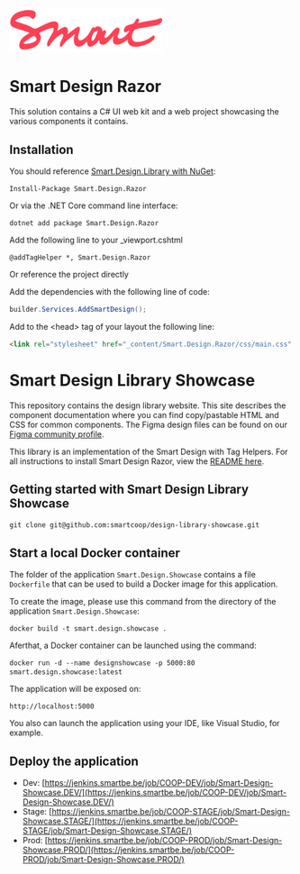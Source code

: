 # ![SmartDesign](art/Smart.logo.png)

# Smart Design Razor
This solution contains a C# UI web kit and a web project showcasing the various components it contains.

## Installation
You should reference [Smart.Design.Library with NuGet](https://www.nuget.org/packages/Smart.Design.Razor):

    Install-Package Smart.Design.Razor
Or via the .NET Core command line interface:

    dotnet add package Smart.Design.Razor
Add the following line to your _viewport.cshtml

    @addTagHelper *, Smart.Design.Razor

Or reference the project directly

Add the dependencies with the following line of code:
```csharp
builder.Services.AddSmartDesign();
```

Add to the &lt;head> tag of your layout the following line:
```html
<link rel="stylesheet" href="_content/Smart.Design.Razor/css/main.css" />
```

# Smart Design Library Showcase

This repository contains the design library website. This site describes the component documentation where you can find copy/pastable HTML and CSS for common components. The Figma design files can be found on our [Figma community profile](https://www.figma.com/@smartcoop).

This library is an implementation of the Smart Design with Tag Helpers. For all instructions to install Smart Design Razor, view the [README here](https://github.com/smartcoop/design-cs).

## Getting started with Smart Design Library Showcase

    git clone git@github.com:smartcoop/design-library-showcase.git

## Start a local Docker container

The folder of the application `Smart.Design.Showcase` contains a file `Dockerfile` that can be used to build a Docker image for this application.

To create the image, please use this command from the directory of the application `Smart.Design.Showcase`:

    docker build -t smart.design.showcase .

Aferthat, a Docker container can be launched using the command:

    docker run -d --name designshowcase -p 5000:80 smart.design.showcase:latest

The application will be exposed on:

    http://localhost:5000

You also can launch the application using your IDE, like Visual Studio, for example.

## Deploy the application

- Dev: [https://jenkins.smartbe.be/job/COOP-DEV/job/Smart-Design-Showcase.DEV/](https://jenkins.smartbe.be/job/COOP-DEV/job/Smart-Design-Showcase.DEV/)
- Stage: [https://jenkins.smartbe.be/job/COOP-STAGE/job/Smart-Design-Showcase.STAGE/](https://jenkins.smartbe.be/job/COOP-STAGE/job/Smart-Design-Showcase.STAGE/)
- Prod: [https://jenkins.smartbe.be/job/COOP-PROD/job/Smart-Design-Showcase.PROD/](https://jenkins.smartbe.be/job/COOP-PROD/job/Smart-Design-Showcase.PROD/)
